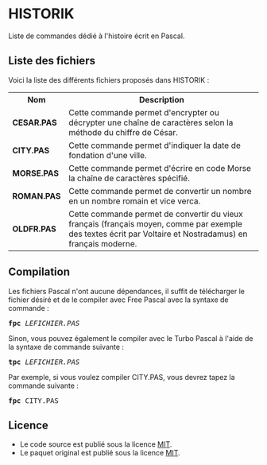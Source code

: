 # HISTORIK
Liste de commandes dédié à l'histoire écrit en Pascal.

<h2>Liste des fichiers</h3>

Voici la liste des différents fichiers proposés dans HISTORIK :

<table>
  <tr>
    <th>Nom</th>
    <th>Description</th>
  </tr>
  <tr>
	<td><b>CESAR.PAS</b></td>
	<td>Cette commande permet d'encrypter ou décrypter une chaîne de caractères selon la méthode du chiffre de César.</td>
 </tr>
  <tr>
      <td><b>CITY.PAS</b></td>
      <td>Cette commande permet d'indiquer la date de fondation d'une ville.</td>
  </tr> 
	<tr>
			<td><b>MORSE.PAS</b></td>
			<td>Cette commande permet d'écrire en code Morse la chaîne de caractères spécifié.</td>
		</tr>
  <tr>
      <td><b>ROMAN.PAS</b></td>
      <td>Cette commande permet de convertir un nombre en un nombre romain et vice verca.</td>
  </tr> 
  <tr>
      <td><b>OLDFR.PAS</b></td>
      <td>Cette commande permet de convertir du vieux français (français moyen, comme par exemple des textes écrit par Voltaire et Nostradamus) en français moderne.</td>
  </tr>  
 </table>

<h2>Compilation</h2>
	
Les fichiers Pascal n'ont aucune dépendances, il suffit de télécharger le fichier désiré et de le compiler avec Free Pascal avec la syntaxe de commande  :

<pre><b>fpc</b> <i>LEFICHIER.PAS</i></pre>
	
Sinon, vous pouvez également le compiler avec le Turbo Pascal à l'aide de la syntaxe de commande suivante :	

<pre><b>tpc</b> <i>LEFICHIER.PAS</i></pre>
	
Par exemple, si vous voulez compiler CITY.PAS, vous devrez tapez la commande suivante :

<pre><b>fpc</b> CITY.PAS</pre>

<h2>Licence</h2>
<ul>
 <li>Le code source est publié sous la licence <a href="https://github.com/gladir/HISTORIK/blob/main/README.md">MIT</a>.</li>
 <li>Le paquet original est publié sous la licence <a href="https://github.com/gladir/HISTORIK/blob/main/README.md">MIT</a>.</li>
</ul>
